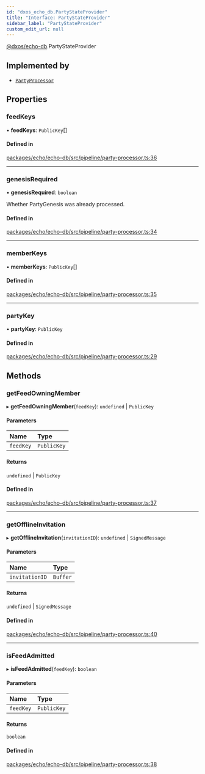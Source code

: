 ```yaml
---
id: "dxos_echo_db.PartyStateProvider"
title: "Interface: PartyStateProvider"
sidebar_label: "PartyStateProvider"
custom_edit_url: null
---
```


[@dxos/echo-db](../modules/dxos_echo_db.md).PartyStateProvider

## Implemented by

- [`PartyProcessor`](../classes/dxos_echo_db.PartyProcessor.md)

## Properties

### feedKeys

• **feedKeys**: `PublicKey`[]

#### Defined in

[packages/echo/echo-db/src/pipeline/party-processor.ts:36](https://github.com/dxos/protocols/blob/6f4c34af3/packages/echo/echo-db/src/pipeline/party-processor.ts#L36)

___

### genesisRequired

• **genesisRequired**: `boolean`

Whether PartyGenesis was already processed.

#### Defined in

[packages/echo/echo-db/src/pipeline/party-processor.ts:34](https://github.com/dxos/protocols/blob/6f4c34af3/packages/echo/echo-db/src/pipeline/party-processor.ts#L34)

___

### memberKeys

• **memberKeys**: `PublicKey`[]

#### Defined in

[packages/echo/echo-db/src/pipeline/party-processor.ts:35](https://github.com/dxos/protocols/blob/6f4c34af3/packages/echo/echo-db/src/pipeline/party-processor.ts#L35)

___

### partyKey

• **partyKey**: `PublicKey`

#### Defined in

[packages/echo/echo-db/src/pipeline/party-processor.ts:29](https://github.com/dxos/protocols/blob/6f4c34af3/packages/echo/echo-db/src/pipeline/party-processor.ts#L29)

## Methods

### getFeedOwningMember

▸ **getFeedOwningMember**(`feedKey`): `undefined` \| `PublicKey`

#### Parameters

| Name | Type |
| :------ | :------ |
| `feedKey` | `PublicKey` |

#### Returns

`undefined` \| `PublicKey`

#### Defined in

[packages/echo/echo-db/src/pipeline/party-processor.ts:37](https://github.com/dxos/protocols/blob/6f4c34af3/packages/echo/echo-db/src/pipeline/party-processor.ts#L37)

___

### getOfflineInvitation

▸ **getOfflineInvitation**(`invitationID`): `undefined` \| `SignedMessage`

#### Parameters

| Name | Type |
| :------ | :------ |
| `invitationID` | `Buffer` |

#### Returns

`undefined` \| `SignedMessage`

#### Defined in

[packages/echo/echo-db/src/pipeline/party-processor.ts:40](https://github.com/dxos/protocols/blob/6f4c34af3/packages/echo/echo-db/src/pipeline/party-processor.ts#L40)

___

### isFeedAdmitted

▸ **isFeedAdmitted**(`feedKey`): `boolean`

#### Parameters

| Name | Type |
| :------ | :------ |
| `feedKey` | `PublicKey` |

#### Returns

`boolean`

#### Defined in

[packages/echo/echo-db/src/pipeline/party-processor.ts:38](https://github.com/dxos/protocols/blob/6f4c34af3/packages/echo/echo-db/src/pipeline/party-processor.ts#L38)
